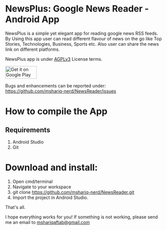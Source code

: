 # NewsPlus:  Google News Reader - Android App

NewsPlus is a simple yet elegant app for reading google news RSS feeds. By Using this app user can read different flavour of news on the go like Top Stories, Technologies, Business, Sports etc. 
Also user can share the news link on different platforms.

NewsPlus app is under [AGPLv3](https://www.gnu.org/licenses/license-list.html#AGPLv3.0) License terms.

<a href='https://play.google.com/store/apps/details?id=com.ms.newsreader&pcampaignid=MKT-Other-global-all-co-prtnr-py-PartBadge-Mar2515-1'><img alt='Get it on Google Play' src='https://play.google.com/intl/en_us/badges/images/generic/en_badge_web_generic.png' width="100" height="40" /></a>

Bugs and enhancements can be reported under: https://github.com/mshariq-nerd/NewsReader/issues

# How to compile the App

## Requirements
1. Android Studio 
2. Git 

# Download and install:

1. Open cmd/terminal
2. Navigate to your workspace
3. git clone  https://github.com/mshariq-nerd/NewsReader.git
4. Import the project in Android Studio. 

That's all. 

I hope everything works for you! If something is not working, please send me an email to mshariqaftab@gmail.com




